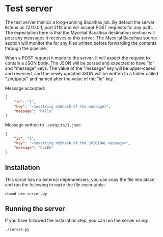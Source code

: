 
# Test server

The test server mimics a long-running Bacalhau job. By default the server listens on 127.0.0.1, port 2112 and will accept POST requests for any path.  The expectation here is that the Mycelial Bacalhau destination section will post any messages it receives to this server. The Mycelial Bacalhau source section will monitor the for any files written before forwarding the contents through the pipeline.

When a POST request it made to the server, it will expect the request to contain a JSON body.  The JSON will be parsed and expected to have "id" and "message" keys. The value of the "message" key will be upper-cased and reversed, and the newly updated JSON will be written to a folder called "./outputs/" and named after the value of the "id" key.

Message accepted:

```json
{
    "id": "1",
    "key": "<hexstring md5hash of the message>",
    "message": "hello"
}
```

Message written to `./outputs/1.json`: 

```json
{
    "id": "1",
    "key": "<hexstring md5hash of the ORIGINAL message>",    
    "message": "OLLEH"
}
```


## Installation

This script has no external dependencies, you can copy the file into place and run the following to make the file executable:

```shell
chmod u+x server.py
```

## Running the server 

If you have followed the installation step, you can run the server using:

```shell
./server.py
```